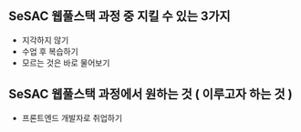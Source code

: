 ## SeSAC 웹풀스택 과정 중 지킬 수 있는 3가지
- 지각하지 않기
- 수업 후 복습하기
- 모르는 것은 바로 물어보기

## SeSAC 웹풀스택 과정에서 원하는 것 ( 이루고자 하는 것 )
- 프론트엔드 개발자로 취업하기
